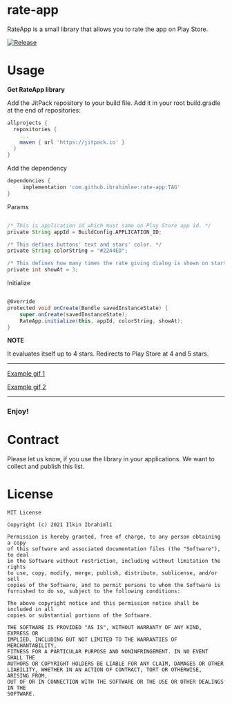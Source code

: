 # rate-app
RateApp is a small library that allows you to rate the app on Play Store.

[![Release](https://jitpack.io/v/ibrahimlee/rate-app.svg)](https://jitpack.io/#ibrahimlee/rate-app)

# Usage
**Get RateApp library**

Add the JitPack repository to your build file.
Add it in your root build.gradle at the end of repositories:
```groovy
allprojects {
  repositories {
    ...
    maven { url 'https://jitpack.io' }
  }
}
```

Add the dependency
```groovy
dependencies {
     implementation 'com.github.ibrahimlee:rate-app:TAG'
}
```

Params
```groovy

/* This is application id which must same on Play Store app id. */
private String appId = BuildConfig.APPLICATION_ID;

/* This defines buttons' text and stars' color. */
private String colorString = "#2244ED";

/* This defines how many times the rate giving dialog is shown on start. */
private int showAt = 3;

```

Initialize
```groovy

@Override
protected void onCreate(Bundle savedInstanceState) {
    super.onCreate(savedInstanceState);
    RateApp.initialize(this, appId, colorString, showAt);
}

```

**NOTE**

It evaluates itself up to 4 stars. Redirects to Play Store at 4 and 5 stars.


---

[Example gif 1](https://github.com/ibrahimlee/rate-app/blob/master/EXAMPLE_GIF_3_STAR.gif)

[Example gif 2](https://github.com/ibrahimlee/rate-app/blob/master/EXAMPLE_GIF_5_STAR.gif)

-----

### Enjoy!

# Contract

Please let us know, if you use the library in your applications. 
We want to collect and publish this list.

# License

    MIT License

    Copyright (c) 2021 Ilkin Ibrahimli

    Permission is hereby granted, free of charge, to any person obtaining a copy
    of this software and associated documentation files (the "Software"), to deal
    in the Software without restriction, including without limitation the rights
    to use, copy, modify, merge, publish, distribute, sublicense, and/or sell
    copies of the Software, and to permit persons to whom the Software is
    furnished to do so, subject to the following conditions:

    The above copyright notice and this permission notice shall be included in all
    copies or substantial portions of the Software.

    THE SOFTWARE IS PROVIDED "AS IS", WITHOUT WARRANTY OF ANY KIND, EXPRESS OR
    IMPLIED, INCLUDING BUT NOT LIMITED TO THE WARRANTIES OF MERCHANTABILITY,
    FITNESS FOR A PARTICULAR PURPOSE AND NONINFRINGEMENT. IN NO EVENT SHALL THE
    AUTHORS OR COPYRIGHT HOLDERS BE LIABLE FOR ANY CLAIM, DAMAGES OR OTHER
    LIABILITY, WHETHER IN AN ACTION OF CONTRACT, TORT OR OTHERWISE, ARISING FROM,
    OUT OF OR IN CONNECTION WITH THE SOFTWARE OR THE USE OR OTHER DEALINGS IN THE
    SOFTWARE.
